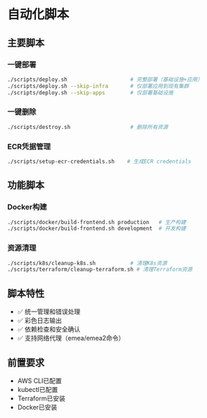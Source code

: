 # 自动化脚本

## 主要脚本

### 一键部署
```bash
./scripts/deploy.sh                    # 完整部署（基础设施+应用）
./scripts/deploy.sh --skip-infra       # 仅部署应用到现有集群
./scripts/deploy.sh --skip-apps        # 仅部署基础设施
```

### 一键删除
```bash
./scripts/destroy.sh                   # 删除所有资源
```

### ECR凭据管理
```bash
./scripts/setup-ecr-credentials.sh    # 生成ECR credentials
```

## 功能脚本

### Docker构建
```bash
./scripts/docker/build-frontend.sh production   # 生产构建
./scripts/docker/build-frontend.sh development  # 开发构建
```

### 资源清理
```bash
./scripts/k8s/cleanup-k8s.sh           # 清理K8s资源
./scripts/terraform/cleanup-terraform.sh # 清理Terraform资源
```

## 脚本特性
- ✅ 统一管理和错误处理
- ✅ 彩色日志输出
- ✅ 依赖检查和安全确认
- ✅ 支持网络代理（emea/emea2命令）

## 前置要求
- AWS CLI已配置
- kubectl已配置
- Terraform已安装
- Docker已安装